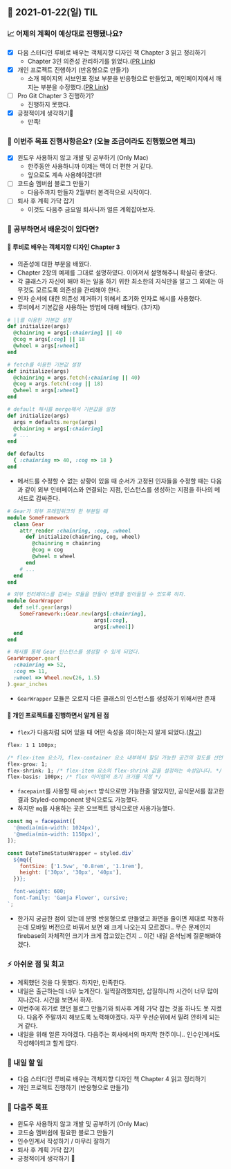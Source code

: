 ## 📆 2021-01-22(일) TIL

### 📈 어제의 계획이 예상대로 진행됐나요?
- [x] 다음 스터디인 루비로 배우는 객체지향 디자인 책 Chapter 3 읽고 정리하기
  - Chapter 3인 의존성 관리하기를 읽었다.([PR Link](https://github.com/saseungmin/reading_books_record_repository/pull/27))
- [x] 개인 프로젝트 진행하기 (반응형으로 만들기)
  - 소개 페이지의 서브인포 정보 부분을 반응형으로 만들었고, 메인페이지에서 깨지는 부분을 수정했다.([PR Link](https://github.com/CodeSoom/ConStu/pull/150))
- [ ] Pro Git Chapter 3 진행하기?
  - 진행하지 못했다.
- [x] 긍정적이게 생각하기😤
  - 만족!

### 🦄 이번주 목표 진행사항은요? (오늘 조금이라도 진행했으면 체크)
- [x] 윈도우 사용하지 않고 개발 및 공부하기 (Only Mac)
  - 한주동안 사용하니까 이제는 맥이 더 편한 거 같다.
  - 앞으로도 계속 사용해야겠다!!
- [ ] 코드숨 멤버쉽 블로그 만들기
  - 다음주까지 만들자 2월부터 본격적으로 시작이다.
- [ ] 퇴사 후 계획 가닥 잡기
  - 이것도 다음주 금요일 퇴사니까 얼른 계획잡아보자.

### 🤔 공부하면서 배운것이 있다면?

#### 🎈 루비로 배우는 객체지향 디자인 Chapter 3
- 의존성에 대한 부분을 배웠다.
- Chapter 2장의 예제를 그대로 설명하였다. 이어져서 설명해주니 확실히 좋았다.
- 각 클래스가 자신이 해야 하는 일을 하기 위한 최소한의 지식만을 알고 그 외에는 아무것도 모르도록 의존성을 관리해야 한다.
- 인자 순서에 대한 의존성 제거하기 위해서 초기화 인자로 해시를 사용했다.
- 루비에서 기본값을 사용하는 방법에 대해 배웠다. (3가지)

```ruby
# ||를 이용한 기본값 설정
def initialize(args)
  @chainring = args[:chainring] || 40
  @cog = args[:cog] || 18
  @wheel = args[:wheel]
end

# fetch를 이용한 기본값 설정
def initialize(args)
  @chainring = args.fetch(:chainring || 40)
  @cog = args.fetch(:cog || 18)
  @wheel = args[:wheel]
end

# default 해시를 merge해서 기본값을 설정
def initialize(args)
  args = defaults.merge(args)
  @chainring = args[:chainring]
  # ...
end

def defaults
  { :chainring => 40, :cog => 18 }
end
```

- 메서드를 수정할 수 없는 상황이 있을 때 순서가 고정된 인자들을 수정할 때는 다음과 같이 외부 인터페이스와 연결되는 지점, 인스턴스를 생성하는 지점을 하나의 메서드로 감싸준다.

```ruby
# Gear가 외부 프레임워크의 한 부분일 때
module SomeFramework
  class Gear
    attr_reader :chainring, :cog, :wheel
      def initialize(chainring, cog, wheel)
        @chainring = chainring
        @cog = cog
        @wheel = wheel
      end
    # ...
  end
end

# 외부 인터페이스를 감싸는 모듈을 만들어 변화를 받아들일 수 있도록 하자.
module GearWrapper
  def self.gear(args)
    SomeFramework::Gear.new(args[:chainring],
                            args[:cog],
                            args[:wheel])
  end
end

# 해시를 통해 Gear 인스턴스를 생성할 수 있게 되었다.
GearWrapper.gear(
  :chainring => 52,
  :cog => 11,
  :wheel => Wheel.new(26, 1.5)
).gear_inches
```

- `GearWrapper` 모듈은 오로지 다른 클래스의 인스턴스를 생성하기 위해서만 존재


#### 🎈 개인 프로젝트를 진행하면서 알게 된 점

- `flex`가 다음처럼 되어 있을 때 어떤 속성을 의미하는지 알게 되었다.([참고](https://developer.mozilla.org/ko/docs/Web/CSS/flex))
```css
flex: 1 1 100px;

/* flex-item 요소가, flex-container 요소 내부에서 할당 가능한 공간의 정도를 선언 */
flex-grow: 1; 
flex-shrink: 1; /* flex-item 요소의 flex-shrink 값을 설정하는 속성입니다. */ 
flex-basis: 100px; /* flex 아이템의 초기 크기를 지정 */
```

- `facepaint`를 사용할 때 `object` 방식으로만 가능한줄 알았지만, 공식문서를 참고한 결과 Styled-component 방식으로도 가능했다.
- 하지만 `mq`를 사용하는 곳은 오브젝트 방식으로만 사용가능했다.

```jsx
const mq = facepaint([
  '@media(min-width: 1024px)',
  '@media(min-width: 1150px)',
]);

const DateTimeStatusWrapper = styled.div`
  ${mq({
    fontSize: ['1.5vw', '0.8rem', '1.1rem'],
    height: ['30px', '30px', '40px'],
  })};

  font-weight: 600;
  font-family: 'Gamja Flower', cursive;
`;
```

- 한가지 궁금한 점이 있는데 분명 반응형으로 만들었고 화면을 줄이면 제대로 작동하는데 모바일 버전으로 바꿔서 보면 왜 크게 나오는지 모르겠다.. 무슨 문제인지 firebase의 자체적인 크기가 크게 잡고있는건지 .. 이건 내일 윤석님께 질문해봐야겠다.

### ⚡ 아쉬운 점 및 회고
- 계획했던 것을 다 못했다. 하지만, 만족한다.
- 내일은 출근하는데 너무 늦게잔다. 일찍잘려했지만, 삽질하니까 시간이 너무 많이 지나갔다. 시간을 보면서 하자.
- 이번주에 하기로 했던 블로그 만들기와 퇴사후 계획 가닥 잡는 것을 하나도 못 지켰다. 다음주 주말까지 해보도록 노력해야겠다. 자꾸 우선순위에서 밀려 안하게 되는 거 같다.
- 내일을 위해 얼른 자야겠다. 다음주는 회사에서의 마지막 한주이니.. 인수인계서도 작성해야되고 할게 많다.

### 🚀 내일 할 일
- 다음 스터디인 루비로 배우는 객체지향 디자인 책 Chapter 4 읽고 정리하기
- 개인 프로젝트 진행하기 (반응형으로 만들기)

### 🎯 다음주 목표
- 윈도우 사용하지 않고 개발 및 공부하기 (Only Mac)
- 코드숨 멤버쉽에 필요한 블로그 만들기
- 인수인계서 작성하기 / 마무리 잘하기
- 퇴사 후 계획 가닥 잡기
- 긍정적이게 생각하기 😤